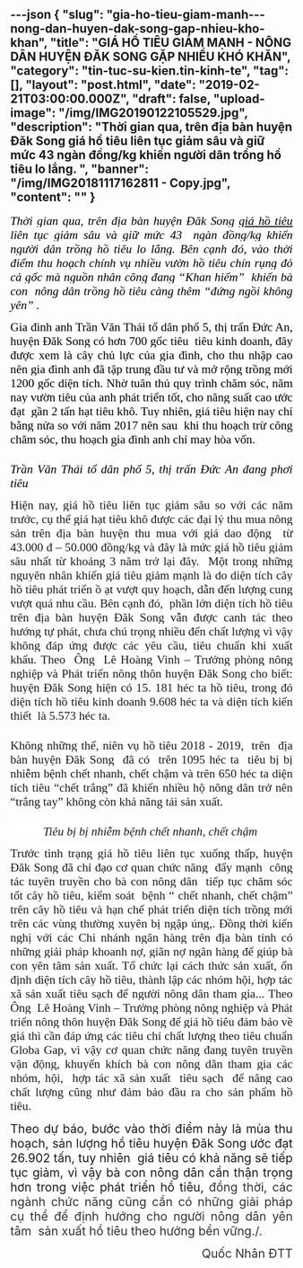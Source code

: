---json
{
    "slug": "gia-ho-tieu-giam-manh---nong-dan-huyen-dak-song-gap-nhieu-kho-khan",
    "title": "GIÁ HỒ TIÊU GIẢM MẠNH -  NÔNG DÂN HUYỆN ĐĂK SONG GẶP NHIỀU KHÓ KHĂN",
    "category": "tin-tuc-su-kien.tin-kinh-te",
    "tag": [],
    "layout": "post.html",
    "date": "2019-02-21T03:00:00.000Z",
    "draft": false,
    "upload-image": "/img/IMG20190122105529.jpg",
    "description": "Thời gian qua, trên địa bàn huyện Đăk Song giá hồ tiêu liên tục giảm sâu và giữ mức 43  ngàn đồng/kg khiến người dân trồng hồ tiêu lo lắng. ",
    "banner": "/img/IMG20181117162811 - Copy.jpg",
    "__content__": ""
}
---
<p style="text-align:justify"><em><span style="font-size:16.0pt"><span style="background-color:white"><span style="font-family:&quot;Times New Roman&quot;,&quot;serif&quot;"><span style="color:black">Thời gian qua, tr&ecirc;n địa b&agrave;n huyện Đăk Song <a href="http://www.tintaynguyen.com/gia-tieu/"><span style="color:black">gi&aacute; hồ ti&ecirc;u</span></a> li&ecirc;n tục giảm s&acirc;u v&agrave; giữ mức 43 &nbsp;ng&agrave;n đồng/kg khiến người d&acirc;n trồng hồ ti&ecirc;u lo lắng. B&ecirc;n cạnh đ&oacute;, v&agrave;o thời điểm thu hoạch ch&iacute;nh vụ nhiều vườn hồ ti&ecirc;u ch&iacute;n rụng đỏ cả gốc m&agrave; nguồn nh&acirc;n c&ocirc;ng đang &ldquo;Khan hiếm&rdquo; &nbsp;khiến b&agrave; con &nbsp;n&ocirc;ng d&acirc;n trồng hồ ti&ecirc;u c&agrave;ng th&ecirc;m &ldquo;đứng ngồi kh&ocirc;ng y&ecirc;n&rdquo; .</span></span></span></span></em></p>

<p style="text-align:justify"><span style="font-size:16.0pt"><span style="background-color:white"><span style="font-family:&quot;Times New Roman&quot;,&quot;serif&quot;"><span style="color:black">Gia đ&igrave;nh anh Trần Văn Th&aacute;i tổ d&acirc;n phố 5, thị trấn Đức An, huyện Đăk Song c&oacute; hơn 700 gốc ti&ecirc;u &nbsp;ti&ecirc;u kinh doanh, đ&acirc;y được xem l&agrave; c&acirc;y chủ lực của gia đ&igrave;nh, cho thu nhập cao n&ecirc;n gia đ&igrave;nh anh đ&atilde; tập trung đầu tư v&agrave; mở rộng trồng mới 1200 gốc diện t&iacute;ch. Nhờ tu&acirc;n thủ quy tr&igrave;nh chăm s&oacute;c, năm nay vườn ti&ecirc;u của anh ph&aacute;t triển tốt, cho năng suất cao ước đạt &nbsp;gần 2 tấn hạt ti&ecirc;u kh&ocirc;. Tuy nhi&ecirc;n, gi&aacute; ti&ecirc;u hiện nay chỉ bằng nửa so với năm 2017 n&ecirc;n sau &nbsp;khi thu hoạch trừ c&ocirc;ng chăm s&oacute;c, thu hoạch gia đ&igrave;nh anh chỉ may h&ograve;a vốn.</span></span></span></span></p>

<p style="text-align:justify"><img alt="" src="/img/DSC_2642.JPG" /></p>

<p style="text-align:justify"><em><span style="font-size:16.0pt"><span style="background-color:white"><span style="font-family:&quot;Times New Roman&quot;,&quot;serif&quot;"><span style="color:black">Trần Văn Th&aacute;i tổ d&acirc;n phố 5, thị trấn Đức An đang phơi ti&ecirc;u</span></span></span></span></em></p>

<p style="text-align:justify"><span style="font-size:16.0pt"><span style="background-color:white"><span style="font-family:&quot;Times New Roman&quot;,&quot;serif&quot;"><span style="color:#1c1c1c">Hiện nay, gi&aacute; hồ ti&ecirc;u li&ecirc;n tục giảm s&acirc;u so với c&aacute;c năm trước, cụ thể gi&aacute; hạt ti&ecirc;u kh&ocirc; được c&aacute;c đại l&yacute; thu mua n&ocirc;ng sản tr&ecirc;n địa b&agrave;n huyện thu mua với gi&aacute; dao động &nbsp;từ 43.000 đ &ndash; 50.000 đồng/kg v&agrave; đ&acirc;y l&agrave; mức gi&aacute; hồ ti&ecirc;u giảm s&acirc;u nhất từ khoảng 3 năm trở lại đ&acirc;y. &nbsp;Một trong những nguy&ecirc;n nh&acirc;n khiến gi&aacute; ti&ecirc;u giảm mạnh l&agrave; do diện t&iacute;ch c&acirc;y hồ ti&ecirc;u ph&aacute;t triển ồ ạt vượt quy hoạch, dẫn đến lượng cung vượt qu&aacute; nhu cầu. B&ecirc;n cạnh đ&oacute;, &nbsp;phần lớn diện t&iacute;ch hồ ti&ecirc;u tr&ecirc;n địa b&agrave;n huyện Đăk Song v&acirc;̃n được canh tác theo hướng tự ph&aacute;t, chưa chú trọng nhiều đ&ecirc;́n chất lượng v&igrave; vậy kh&ocirc;ng đ&aacute;p ứng được c&aacute;c y&ecirc;u cầu, ti&ecirc;u chuẩn khi xuất khẩu. Theo &nbsp;&Ocirc;ng&nbsp; L&ecirc; Ho&agrave;ng Vinh &ndash; Trưởng ph&ograve;ng n&ocirc;ng nghiệp v&agrave; Ph&aacute;t triển n&ocirc;ng th&ocirc;n huyện Đăk Song cho biết: huyện Đăk Song hiện c&oacute; 15. 181 h&eacute;c ta hồ ti&ecirc;u, trong đ&oacute; diện t&iacute;ch hồ ti&ecirc;u kinh doanh 9.608 h&eacute;c ta v&agrave; diện t&iacute;ch kiến thiết&nbsp; l&agrave; 5.573 h&eacute;c ta.</span></span></span></span></p>

<p style="text-align:justify"><img alt="" src="/img/IMG20181117162811.jpg" /></p>

<p style="text-align:justify"><span style="font-size:16.0pt"><span style="background-color:white"><span style="font-family:&quot;Times New Roman&quot;,&quot;serif&quot;"><span style="color:#1c1c1c">Kh&ocirc;ng những thế, ni&ecirc;n vụ hồ ti&ecirc;u 2018 - 2019,&nbsp; tr&ecirc;n&nbsp; địa b&agrave;n huyện Đăk Song&nbsp; đ&atilde; c&oacute;&nbsp; tr&ecirc;n 1095 h&eacute;c ta &nbsp;ti&ecirc;u bị bị nhiễm b&ecirc;̣nh chết nhanh, chết chậm v&agrave; tr&ecirc;n 650 h&eacute;c ta diện t&iacute;ch ti&ecirc;u &ldquo;chết trắng&rdquo; đ&atilde; khiến nhiều hộ n&ocirc;ng d&acirc;n trở n&ecirc;n &ldquo;trắng tay&rdquo; kh&ocirc;ng c&ograve;n khả năng t&aacute;i sản xuất. </span></span></span></span></p>

<p style="text-align:justify"><img alt="" src="/img/IMG20190122105529.jpg" /></p>

<p style="text-align:justify"><em><span style="font-size:16.0pt"><span style="background-color:white"><span style="font-family:&quot;Times New Roman&quot;,&quot;serif&quot;"><span style="color:#1c1c1c">&nbsp; &nbsp; &nbsp; &nbsp; &nbsp; &nbsp;Ti&ecirc;u bị bị nhiễm b&ecirc;̣nh chết nhanh, chết chậm</span></span></span></span></em></p>

<p style="text-align:justify"><span style="font-size:16.0pt"><span style="background-color:white"><span style="font-family:&quot;Times New Roman&quot;,&quot;serif&quot;"><span style="color:#1c1c1c">Trước t&igrave;nh trạng gi&aacute; hồ ti&ecirc;u li&ecirc;n tục xuống thấp, huyện Đăk Song đ&atilde; chỉ đạo cơ quan chức năng&nbsp; đẩy mạnh&nbsp; c&ocirc;ng t&aacute;c tuy&ecirc;n truyền cho b&agrave; con n&ocirc;ng d&acirc;n &nbsp;tiếp tục chăm s&oacute;c tốt c&acirc;y hồ ti&ecirc;u, kiểm so&aacute;t &nbsp;bệnh &ldquo; chết nhanh, chết chậm&rdquo; tr&ecirc;n c&acirc;y hồ ti&ecirc;u v&agrave; hạn chế ph&aacute;t triển diện t&iacute;ch trồng mới tr&ecirc;n c&aacute;c v&ugrave;ng thường xuy&ecirc;n bị ngập &uacute;ng,. Đồng thời kiến nghị với c&aacute;c Chi nh&aacute;nh ng&acirc;n h&agrave;ng tr&ecirc;n địa b&agrave;n tỉnh c&oacute; những giải ph&aacute;p khoanh nợ, gi&atilde;n nợ ng&acirc;n h&agrave;ng để gi&uacute;p b&agrave; con y&ecirc;n t&acirc;m sản xuất. Tổ chức lại c&aacute;ch thức sản xuất, ổn định diện t&iacute;ch c&acirc;y hồ ti&ecirc;u, th&agrave;nh lập c&aacute;c nh&oacute;m hội, hợp t&aacute;c x&atilde; sản xuất ti&ecirc;u sạch để người n&ocirc;ng d&acirc;n tham gia... Theo &Ocirc;ng&nbsp; L&ecirc; Ho&agrave;ng Vinh &ndash; Trưởng ph&ograve;ng n&ocirc;ng nghiệp v&agrave; Ph&aacute;t triển n&ocirc;ng th&ocirc;n huyện Đăk Song để gi&aacute; hồ ti&ecirc;u đảm bảo về gi&aacute; th&igrave; cần đ&aacute;p ứng c&aacute;c ti&ecirc;u ch&iacute; chất lượng theo ti&ecirc;u chuẩn Globa Gap, v&igrave; vậy cơ quan chức năng đang tuy&ecirc;n truyền vận động, khuyến kh&iacute;ch b&agrave; con n&ocirc;ng d&acirc;n tham gia c&aacute;c nh&oacute;m, hội,&nbsp; hợp t&aacute;c x&atilde; sản xuất&nbsp; ti&ecirc;u sạch&nbsp; để n&acirc;ng cao chất lượng cũng như đảm bảo đầu ra cho sản phẩm hồ ti&ecirc;u.</span></span></span></span></p>

<p style="margin-left:0in; margin-right:0in; text-align:justify"><span style="background-color:white"><span style="font-size:16.0pt"><span style="background-color:white"><span style="color:#1c1c1c">Theo dự b&aacute;o, bước v&agrave;o thời điểm n&agrave;y l&agrave; m&ugrave;a thu hoạch, sản lượng hồ ti&ecirc;u huyện Đăk Song ước đạt 26.902 tấn, tuy nhi&ecirc;n &nbsp;gi&aacute; ti&ecirc;u c&oacute; khả năng sẽ tiếp tục giảm, v&igrave; vậy b&agrave; con n&ocirc;ng d&acirc;n cần thận trọng hơn trong việc ph&aacute;t triển hồ ti&ecirc;u, </span></span></span><span style="font-size:16.0pt"><span style="color:#333333">đồng thời, c&aacute;c ng&agrave;nh chức năng cũng cần c&oacute; những giải ph&aacute;p cụ thể để định hướng cho người n&ocirc;ng d&acirc;n y&ecirc;n t&acirc;m &nbsp;sản xuất hồ ti&ecirc;u theo hướng bền vững./.</span></span></span></p>

<p style="margin-left:0in; margin-right:0in; text-align:right"><span style="background-color:white"><span style="font-size:16.0pt"><span style="color:#333333">Quốc Nh&acirc;n ĐTT</span></span></span></p>
